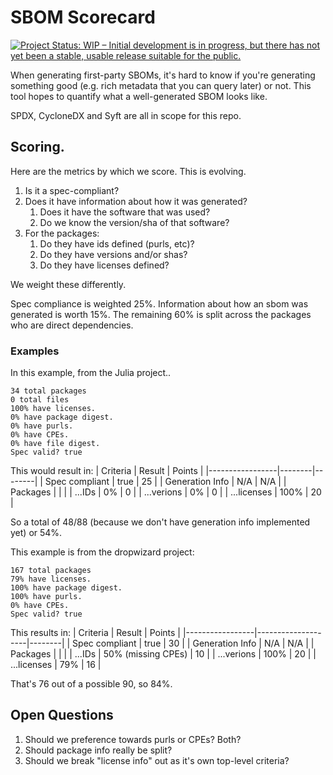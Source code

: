 # SBOM Scorecard

[![Project Status: WIP – Initial development is in progress, but there has not yet been a stable, usable release suitable for the public.](https://www.repostatus.org/badges/latest/wip.svg)](https://www.repostatus.org/#wip)

When generating first-party SBOMs, it's hard to know if you're generating something good (e.g. rich metadata that you can query later) or not. This tool hopes to quantify what a well-generated SBOM looks like.

SPDX, CycloneDX and Syft are all in scope for this repo.


## Scoring.

Here are the metrics by which we score. This is evolving.

1. Is it a spec-compliant?
2. Does it have information about how it was generated?
   1. Does it have the software that was used?
   2. Do we know the version/sha of that software?
3. For the packages:
    1. Do they have ids defined (purls, etc)?
    2. Do they have versions and/or shas?
    3. Do they have licenses defined?

We weight these differently.

Spec compliance is weighted 25%.
Information about how an sbom was generated is worth 15%.
The remaining 60% is split across the packages who are direct dependencies.


### Examples

In this example, from the Julia project..
```
34 total packages
0 total files
100% have licenses.
0% have package digest.
0% have purls.
0% have CPEs.
0% have file digest.
Spec valid? true
```

This would result in:
| Criteria        | Result | Points |
|-----------------|--------|--------|
| Spec compliant  | true   | 25     |
| Generation Info | N/A    | N/A    |
| Packages        |        |        |
| ...IDs          | 0%     | 0      |
| ...verions      | 0%     | 0      |
| ...licenses     | 100%   | 20     |

So a total of 48/88 (because we don't have generation info implemented yet) or 54%.


This example is from the dropwizard project:
```
167 total packages
79% have licenses.
100% have package digest.
100% have purls.
0% have CPEs.
Spec valid? true
```

This results in:
| Criteria        | Result             | Points |
|-----------------|--------------------|--------|
| Spec compliant  | true               | 30     |
| Generation Info | N/A                | N/A    |
| Packages        |                    |        |
| ...IDs          | 50% (missing CPEs) | 10     |
| ...verions      | 100%               | 20     |
| ...licenses     | 79%                | 16     |

That's 76 out of a possible 90, so 84%.

## Open Questions
1. Should we preference towards purls or CPEs? Both?
2. Should package info really be split?
3. Should we break "license info" out as it's own top-level criteria?
